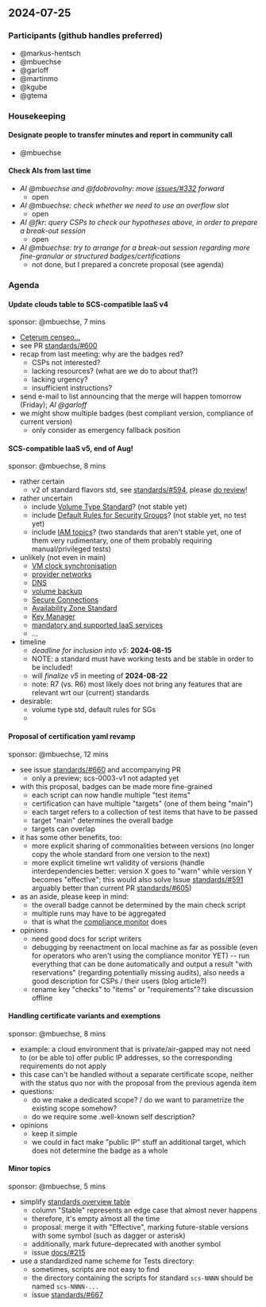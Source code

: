 ## 2024-07-25

### Participants (github handles preferred)

- @markus-hentsch
- @mbuechse
- @garloff
- @martinmo
- @kgube
- @gtema

### Housekeeping

#### Designate people to transfer minutes and report in community call

- @mbuechse

#### Check AIs from last time

- _AI @mbuechse and @fdobrovolny: move [issues/#332](https://github.com/SovereignCloudStack/issues/issues/332) forward_
    - open
- _AI @mbuechse: check whether we need to use an overflow slot_
    - open
- _AI @fkr: query CSPs to check our hypotheses above, in order to prepare a break-out session_
    - open
- _AI @mbuechse: try to arrange for a break-out session regarding more fine-granular or structured badges/certifications_
    - not done, but I prepared a concrete proposal (see agenda)

### Agenda

#### Update clouds table to SCS-compatible IaaS v4

sponsor: @mbuechse, 7 mins

- [Ceterum censeo...](https://de.wikipedia.org/wiki/Ceterum_censeo_Carthaginem_esse_delendam)
- see PR [standards/#600](https://github.com/SovereignCloudStack/standards/pull/600)
- recap from last meeting: why are the badges red?
    - CSPs not interested?
    - lacking resources? (what are we do to about that?)
    - lacking urgency?
    - insufficient instructions?
- send e-mail to list announcing that the merge will happen tomorrow (Friday); _AI @garloff_
- we might show multiple badges (best compliant version, compliance of current version)
    - only consider as emergency fallback position

#### SCS-compatible IaaS v5, end of Aug!

sponsor: @mbuechse, 8 mins

- rather certain
    - v2 of standard flavors std, see [standards/#594](https://github.com/SovereignCloudStack/standards/issues/594), please [do review](https://github.com/SovereignCloudStack/standards/pull/630)!
- rather uncertain
    - include [Volume Type Standard](https://docs.scs.community/standards/scs-0114-v1-volume-type-standard)? (not stable yet)
    - include [Default Rules for Security Groups](https://docs.scs.community/standards/scs-0115-v1-default-rules-for-security-groups)? (not stable yet, no test yet)
    - include [IAM topics](https://docs.scs.community/standards/iam/)? (two standards that aren't stable yet, one of them very rudimentary, one of them probably requiring manual/privileged tests)
- unlikely (not even in main)
    - [VM clock synchronisation](https://github.com/SovereignCloudStack/standards/pull/577)
    - [provider networks](https://github.com/SovereignCloudStack/standards/pull/572)
    - [DNS](https://github.com/SovereignCloudStack/standards/pull/570)
    - [volume backup](https://github.com/SovereignCloudStack/standards/pull/567)
    - [Secure Connections](https://github.com/SovereignCloudStack/standards/pull/548)
    - [Availability Zone Standard](https://github.com/SovereignCloudStack/standards/pull/640)
    - [Key Manager](https://github.com/SovereignCloudStack/standards/pull/599)
    - [mandatory and supported IaaS services](https://github.com/SovereignCloudStack/standards/pull/587)
    - ...
- timeline
    - _deadline for inclusion into v5_: **2024-08-15**
    - NOTE: a standard must have working tests and be stable in order to be included!
    - will _finalize v5_ in meeting of **2024-08-22**
    - note: R7 (vs. R6) most likely does not bring any features that are relevant wrt our (current) standards
- desirable:
    - volume type std, default rules for SGs
    - 

#### Proposal of certification yaml revamp

sponsor: @mbuechse, 12 mins

- see issue [standards/#660](https://github.com/SovereignCloudStack/standards/issues/660) and accompanying PR
    - only a preview; scs-0003-v1 not adapted yet
- with this proposal, badges can be made more fine-grained
    - each script can now handle multiple "test items"
    - certification can have multiple "targets" (one of them being "main")
    - each target refers to a collection of test items that have to be passed
    - target "main" determines the overall badge
    - targets can overlap
- it has some other benefits, too:
    - more explicit sharing of commonalities between versions (no longer copy the whole standard from one version to the next)
    - more explicit timeline wrt validity of versions (handle interdependencies better: version X goes to "warn" while version Y becomes "effective"; this would also solve Issue [standards/#591](https://github.com/SovereignCloudStack/standards/issues/591) arguably better than current PR [standards/#605](https://github.com/SovereignCloudStack/standards/pull/605))
- as an aside, please keep in mind:
    - the overall badge cannot be determined by the main check script
    - multiple runs may have to be aggregated
    - that is what the [compliance monitor](https://compliance.sovereignit.cloud/pages) does
- opinions
    - need good docs for script writers
    - debugging by reenactment on local machine as far as possible (even for operators who aren't using the compliance monitor YET) -- run everything that can be done automatically and output a result "with reservations" (regarding potentially missing audits), also needs a good description for CSPs / their users (blog article?)
    - rename key "checks" to "items" or "requirements"? take discussion offline

#### Handling certificate variants and exemptions

sponsor: @mbuechse, 8 mins

- example: a cloud environment that is private/air-gapped may not need to (or be able to) offer public IP addresses, so the corresponding requirements do not apply
- this case can't be handled without a separate certificate scope, neither with the status quo nor with the proposal from the previous agenda item
- questions:
    - do we make a dedicated scope? / do we want to parametrize the existing scope somehow?
    - do we require some .well-known self description?
- opinions
    - keep it simple
    - we could in fact make "public IP" stuff an additional target, which does not determine the badge as a whole

#### Minor topics

sponsor: @mbuechse, 5 mins

- simplify [standards overview table](https://docs.scs.community/standards/standards/overview)
    - column "Stable" represents an edge case that almost never happens
    - therefore, it's empty almost all the time
    - proposal: merge it with "Effective", marking future-stable versions with some symbol (such as dagger or asterisk)
    - additionally, mark future-deprecated with another symbol
    - issue [docs/#215](https://github.com/SovereignCloudStack/docs/issues/215)
- use a standardized name scheme for Tests directory:
    - sometimes, scripts are not easy to find
    - the directory containing the scripts for standard `scs-NNNN` should be named `scs-NNNN-...`
    - issue [standards/#667](https://github.com/SovereignCloudStack/standards/issues/667)
